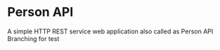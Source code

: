 # Person API
A simple HTTP REST service  web application also called as Person API
Branching for test